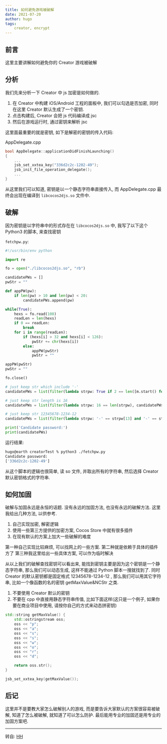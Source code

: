 ```yaml
---
title: 如何避免游戏被破解
date: 2021-07-20
author: hugo
tags:
    creator, encrypt
---
```


## 前言

这里主要讲解如何避免你的 Creator 游戏被破解

## 分析

我们先来分析一下 Creator 中 js 加密是如何做的.

1. 在 Creator 中构建 iOS/Android 工程的面板中, 我们可以勾选是否加密, 同时在这里 Creator 默认生成了一个密钥.
2. 点击构建后, Creator 会把 js 代码编译成 jsc
3. 然后在游戏运行时, 通过密钥来解析 jsc

这里面最重要的就是密钥, 如下是解密的密钥的传入代码:

AppDelegate.cpp
```cpp
bool AppDelegate::applicationDidFinishLaunching()
{
    ...
    jsb_set_xxtea_key("336d2c2c-1202-49");
    jsb_init_file_operation_delegate();
    ...
}
```

从这里我们可以知道, 密钥是以一个静态字符串直接传入, 而 AppDelegate.cpp 最终会出现在编译到 `libcocos2djs.so` 文件中.

## 破解

因为密钥是以字符串中的形式存在在 `libcocos2djs.so` 中, 我写了以下这个 Python3 的脚本, 来查找密钥

`fetchpw.py`:
```python
#!/usr/bin/env python

import re

fo = open("./libcocos2djs.so", "rb")

candidatePWs = []
pwStr = ""

def appPW(pw):
    if len(pw) > 10 and len(pw) < 20:
        candidatePWs.append(pw)

while(True):
    hexs = fo.read(100)
    readLen = len(hexs)
    if 0 == readLen:
        break
    for i in range(readLen):
        if (hexs[i] > 32 and hexs[i] < 126):
            pwStr += chr(hexs[i])
        else:
            appPW(pwStr)
            pwStr = ""

appPW(pwStr)
pwStr = ""

fo.close()

# just keep str which include '-'
candidatePWs = list(filter(lambda strpw: True if 2 == len([m.start() for m in re.finditer('-', strpw)]) else False, candidatePWs))

# just keep str length is 16
candidatePWs = list(filter(lambda strpw: 16 == len(strpw), candidatePWs))

# just keep str 12345678-1234-12
candidatePWs = list(filter(lambda strpw: '-' == strpw[13] and '-' == strpw[8], candidatePWs))

print('Candidate password:')
print(candidatePWs)
```

运行结果:

```bash
hugo@earth creatorTest % python3 ./fetchpw.py
Candidate password:
['336d2c2c-1202-49']
```

从这个脚本的逻辑也很简单, 读 so 文件, 并取出所有的字符串, 然后选择 Creator 默认密钥格式的字符串.

## 如何加固

破解与加固永远是永恒的话题. 没有永远的加固方法, 也没有永远的破解方法. 这里我给出几种方法, 以供参考.

1. 自己实现加密, 解密逻辑
2. 使用一些第三方提供的加密方案, Cocos Store 中就有很多插件
3. 在现有默认的方案上加大一些破解的难度

第一种自己实现比较麻烦, 可以找网上的一些方案.
第二种就是依赖于具体的插件方了
第三种我这里给出一些具体方案, 可以作为临时解决

从以上我们的破解查找密钥可以看出来, 能找到密钥主要是因为这个密钥是一个静态字符串, 那么我们可以动态生成, 这样不能通过 Python 脚本一搜就找到了. 同时 Creator 的默认密钥都是固定格式 12345678-1234-12 , 那么我们可以用其它字符串, 比如一个像函数的名的密钥 getMaxValue&NCStr 之类.

1. 不要使用 Creator 默认的密钥
2. 不要在 cpp 中直接用静态字符串传值, 比如下面这样(这只是一个例子, 如果你要在商业项目中使用, 请按你自己的方式来动态拼密钥)

```cpp
std::string getMaxValue() {
    std::ostringstream oss;
    oss << "p";
    oss << "a";
    oss << "s";
    oss << "s";
    oss << "w";
    oss << "o";
    oss << "r";
    oss << "d";

    return oss.str();
}

jsb_set_xxtea_key(getMaxValue());
```

## 后记

这里并不是要教大家怎么破解别人的游戏, 而是要告诉大家默认的方案很容易被破解, 知道了怎么被破解, 就知道了可以怎么防护.
最后能用专业的加固还是用专业的加固方案吧.


---
转自: [HH](http://www.hugohuang.xyz/)

